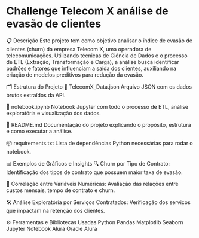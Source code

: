 # Challenge Telecom X análise de evasão de clientes

📋 Descrição
Este projeto tem como objetivo analisar o índice de evasão de clientes (churn) da empresa Telecom X, uma operadora de telecomunicações. Utilizando técnicas de Ciência de Dados e o processo de ETL (Extração, Transformação e Carga), a análise busca identificar padrões e fatores que influenciam a saída dos clientes, auxiliando na criação de modelos preditivos para redução da evasão.

🗂 Estrutura do Projeto
📁 TelecomX_Data.json
Arquivo JSON com os dados brutos extraídos da API.

📓 notebook.ipynb
Notebook Jupyter com todo o processo de ETL, análise exploratória e visualização dos dados.

📄 README.md
Documentação do projeto explicando o propósito, estrutura e como executar a análise.

📦 requirements.txt
Lista de dependências Python necessárias para rodar o notebook.

📊 Exemplos de Gráficos e Insights
🔍 Churn por Tipo de Contrato:
Identificação dos tipos de contrato que possuem maior taxa de evasão.

🔗 Correlação entre Variáveis Numéricas:
Avaliação das relações entre custos mensais, tempo de contrato e churn.

🛠 Análise Exploratória por Serviços Contratados:
Verificação dos serviços que impactam na retenção dos clientes.

⚙️ Ferramentas e Bibliotecas Usadas
Python  Pandas  Matplotlib  Seaborn  Jupyter Notebook  Alura  Oracle  Alura


